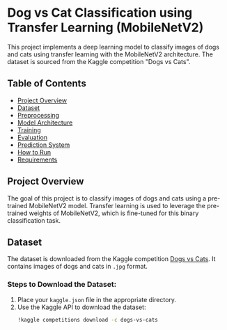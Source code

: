 # Dog vs Cat Classification using Transfer Learning (MobileNetV2)

This project implements a deep learning model to classify images of dogs and cats using transfer learning with the MobileNetV2 architecture. The dataset is sourced from the Kaggle competition "Dogs vs Cats".

## Table of Contents
- [Project Overview](#project-overview)
- [Dataset](#dataset)
- [Preprocessing](#preprocessing)
- [Model Architecture](#model-architecture)
- [Training](#training)
- [Evaluation](#evaluation)
- [Prediction System](#prediction-system)
- [How to Run](#how-to-run)
- [Requirements](#requirements)

## Project Overview
The goal of this project is to classify images of dogs and cats using a pre-trained MobileNetV2 model. Transfer learning is used to leverage the pre-trained weights of MobileNetV2, which is fine-tuned for this binary classification task.

## Dataset
The dataset is downloaded from the Kaggle competition [Dogs vs Cats](https://www.kaggle.com/c/dogs-vs-cats). It contains images of dogs and cats in `.jpg` format.

### Steps to Download the Dataset:
1. Place your `kaggle.json` file in the appropriate directory.
2. Use the Kaggle API to download the dataset:
   ```bash
   !kaggle competitions download -c dogs-vs-cats
